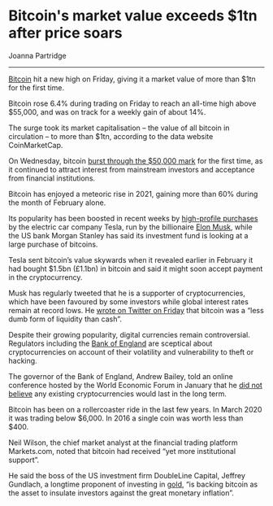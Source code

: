 # Bitcoin's market value exceeds $1tn after price soars

Joanna Partridge

---

[Bitcoin](https://www.theguardian.com/technology/bitcoin) hit a new high on Friday, giving it a market value of more than $1tn for the first time.

Bitcoin rose 6.4% during trading on Friday to reach an all-time high above $55,000, and was on track for a weekly gain of about 14%.

The surge took its market capitalisation – the value of all bitcoin in circulation – to more than $1tn, according to the data website CoinMarketCap.

On Wednesday, bitcoin [burst through the $50,000 mark](https://www.theguardian.com/technology/2021/feb/16/bitcoin-surges-through-key-50000-level-in-european-trading) for the first time, as it continued to attract interest from mainstream investors and acceptance from financial institutions.

Bitcoin has enjoyed a meteoric rise in 2021, gaining more than 60% during the month of February alone.

Its popularity has been boosted in recent weeks by [high-profile purchases](https://www.theguardian.com/technology/2021/feb/08/tesla-bitcoin-price-new-high-elon-musk-dogecoin) by the electric car company Tesla, run by the billionaire [Elon Musk](https://www.theguardian.com/technology/elon-musk), while the US bank Morgan Stanley has said its investment fund is looking at a large purchase of bitcoins.

Tesla sent bitcoin’s value skywards when it revealed earlier in February it had bought $1.5bn (£1.1bn) in bitcoin and said it might soon accept payment in the cryptocurrency.

Musk has regularly tweeted that he is a supporter of cryptocurrencies, which have been favoured by some investors while global interest rates remain at record lows. He [wrote on Twitter on Friday](https://twitter.com/elonmusk/status/1362598034866118658) that bitcoin was a “less dumb form of liquidity than cash”.

Despite their growing popularity, digital currencies remain controversial. Regulators including the [Bank of England](https://www.theguardian.com/business/bankofenglandgovernor) are sceptical about cryptocurrencies on account of their volatility and vulnerability to theft or hacking.

The governor of the Bank of England, Andrew Bailey, told an online conference hosted by the World Economic Forum in January that he [did not believe](https://www.reuters.com/article/uk-britain-boe-bailey-idUSKBN29U21Q) any existing cryptocurrencies would last in the long term.

Bitcoin has been on a rollercoaster ride in the last few years. In March 2020 it was trading below $6,000. In 2016 a single coin was worth less than $400.

Neil Wilson, the chief market analyst at the financial trading platform Markets.com, noted that bitcoin had received “yet more institutional support”.

He said the boss of the US investment firm DoubleLine Capital, Jeffrey Gundlach, a longtime proponent of investing in [gold](https://www.theguardian.com/business/gold), “is backing bitcoin as the asset to insulate investors against the great monetary inflation”.